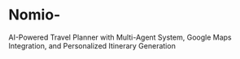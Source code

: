 # Nomio-
AI-Powered Travel Planner with Multi-Agent System, Google Maps Integration, and Personalized Itinerary Generation
